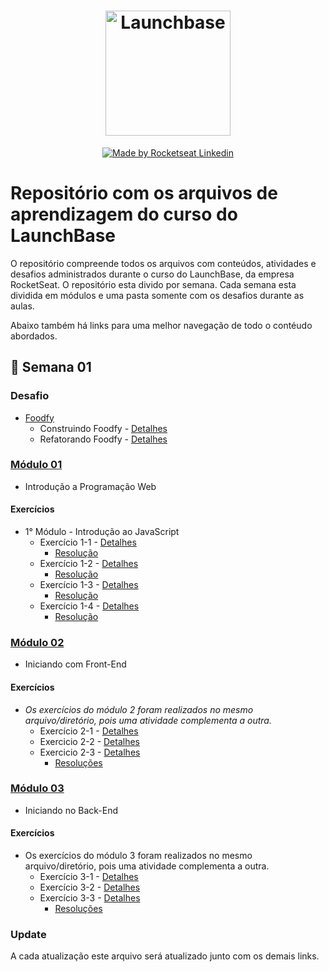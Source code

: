 <h1 align="center">
    <img alt="Launchbase" src="https://storage.googleapis.com/golden-wind/bootcamp-launchbase/logo.png" width="200px" />
</h1>

<p align="center">

  <a href="https://rocketseat.com.br">
    <img alt="Made by Rocketseat" src="https://img.shields.io/badge/made%20by-Rocketseat-%23F8952D">
  </a>

  <a href="https://www.linkedin.com/in/samuel-costa-a58b80181/" >
    Linkedin
  </a>

</p>

# Repositório com os arquivos de aprendizagem do curso do LaunchBase

O repositório compreende todos os arquivos com conteúdos, atividades e desafios administrados durante o curso do LaunchBase, da empresa RocketSeat.
O repositório esta divido por semana. Cada semana esta dividida em módulos e uma pasta somente com os desafios durante as aulas.

Abaixo também há links para uma melhor navegação de todo o contéudo abordados.

## :calendar: Semana 01
   
### Desafio

- [Foodfy](https://github.com/samukcosta/launchbase/tree/master/semana01/desafios/foodfy)
    - Construindo Foodfy - [Detalhes](https://github.com/Rocketseat/bootcamp-launchbase-desafios-02/blob/master/desafios/02-foodfy.md)
    - Refatorando Foodfy - [Detalhes](https://github.com/Rocketseat/bootcamp-launchbase-desafios-03/blob/master/desafios/03-refatorando-foodfy.md)
    
    
### [Módulo 01](https://github.com/samukcosta/launchbase/tree/master/semana01/modulo1)
- Introdução a Programação Web
#### Exercícios
- 1° Módulo - Introdução ao JavaScript
    - Exercício 1-1 - [Detalhes](https://github.com/Rocketseat/bootcamp-launchbase-desafios-01/blob/master/desafios/01-1-primeiros-passos-com-js.md)
        - [Resolução](https://github.com/samukcosta/launchbase/tree/master/semana01/exercicios/modulo1/exercicio1-1)
    - Exercício 1-2 - [Detalhes](https://github.com/Rocketseat/bootcamp-launchbase-desafios-01/blob/master/desafios/01-2-lidando-com-objetos-e-vetores.md)
        - [Resolução](https://github.com/samukcosta/launchbase/tree/master/semana01/exercicios/modulo1/exercicio1-2)
     - Exercício 1-3 - [Detalhes](https://github.com/Rocketseat/bootcamp-launchbase-desafios-01/blob/master/desafios/01-3-funcoes-e-estruturas-de-repeticao.md)
        - [Resolução](https://github.com/samukcosta/launchbase/tree/master/semana01/exercicios/modulo1/exercicio1-3)
     - Exercício 1-4 - [Detalhes](https://github.com/Rocketseat/bootcamp-launchbase-desafios-01/blob/master/desafios/01-4-aplicacao-operacoes-bancarias.md)
        - [Resolução](https://github.com/samukcosta/launchbase/tree/master/semana01/exercicios/modulo1/exercicio1-4)
     
### [Módulo 02](https://github.com/samukcosta/launchbase/tree/master/semana01/modulo2)
- Iniciando com Front-End
#### Exercícios
- *Os exercícios do módulo 2 foram realizados no mesmo arquivo/diretório, pois uma atividade complementa a outra.*
    - Exercício 2-1 - [Detalhes](https://github.com/Rocketseat/bootcamp-launchbase-desafios-02/blob/master/desafios/02-1-primeiro-html.md)
    - Exercicio 2-2 - [Detalhes](https://github.com/Rocketseat/bootcamp-launchbase-desafios-02/blob/master/desafios/02-2-pagina-descricao.md)
    - Exercicio 2-3 - [Detalhes](https://github.com/Rocketseat/bootcamp-launchbase-desafios-02/blob/master/desafios/02-3-pagina-cursos-e-iframe.md)
        - [Resoluções](https://github.com/samukcosta/launchbase/tree/master/semana01/exercicios/modulo2/exercicio2-1)
    
### [Módulo 03](https://github.com/samukcosta/launchbase/tree/master/semana01/modulo3)
- Iniciando no Back-End
#### Exercícios
- Os exercícios do módulo 3 foram realizados no mesmo arquivo/diretório, pois uma atividade complementa a outra.
    - Exercício 3-1 - [Detalhes](https://github.com/Rocketseat/bootcamp-launchbase-desafios-03/blob/master/desafios/03-1-primeiro-servidor.md)
    - Exercício 3-2 - [Detalhes](https://github.com/Rocketseat/bootcamp-launchbase-desafios-03/blob/master/desafios/03-2-nunjucks-e-dados-dinamicos.md)
    - Exercício 3-3 - [Detalhes](https://github.com/Rocketseat/bootcamp-launchbase-desafios-03/blob/master/desafios/03-3-pagina-descricao-curso.md)
        - [Resoluções](https://github.com/samukcosta/launchbase/tree/master/semana01/exercicios/modulo3)
    
    
### Update
A cada atualização este arquivo será atualizado junto com os demais links.
